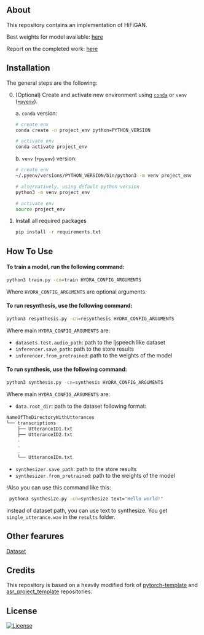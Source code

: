 ## About

This repository contains an implementation of HiFiGAN.

Best weights for model available: [here](https://disk.yandex.ru/d/DHq4RWzdd6x7DA)

Report on the completed work: [here](./report/report.md)
## Installation

The general steps are the following:

0. (Optional) Create and activate new environment using [`conda`](https://conda.io/projects/conda/en/latest/user-guide/getting-started.html) or `venv` ([`+pyenv`](https://github.com/pyenv/pyenv)).

   a. `conda` version:

   ```bash
   # create env
   conda create -n project_env python=PYTHON_VERSION

   # activate env
   conda activate project_env
   ```

   b. `venv` (`+pyenv`) version:

   ```bash
   # create env
   ~/.pyenv/versions/PYTHON_VERSION/bin/python3 -m venv project_env

   # alternatively, using default python version
   python3 -m venv project_env

   # activate env
   source project_env
   ```

1. Install all required packages

   ```bash
   pip install -r requirements.txt
   ```


## How To Use

#### To train a model, run the following command:

```bash
python3 train.py -cn=train HYDRA_CONFIG_ARGUMENTS
```

Where `HYDRA_CONFIG_ARGUMENTS` are optional arguments.

#### To run resynthesis, use the following command:

```bash
python3 resynthesis.py -cn=resynthesis HYDRA_CONFIG_ARGUMENTS
```

Where main `HYDRA_CONFIG_ARGUMENTS` are:

- `datasets.test.audio_path`: path to the ljspeech like dataset
- `inferencer.save_path`: path to the store results
- `inferencer.from_pretrained`: path to the weights of the model

#### To run synthesis, use the following command:

```bash
python3 synthesis.py -cn=synthesis HYDRA_CONFIG_ARGUMENTS
```

Where main `HYDRA_CONFIG_ARGUMENTS` are:

- `data.root_dir`: path to the dataset following format:

```bash
NameOfTheDirectoryWithUtterances
└── transcriptions
    ├── UtteranceID1.txt
    ├── UtteranceID2.txt
    .
    .
    .
    └── UtteranceIDn.txt
```

- `synthesizer.save_path`: path to the store results
- `synthesizer.from_pretrained`: path to the weights of the model

!Also you can use this command like this:

```bash
 python3 synthesize.py -cn=synthesize text="Hello world!"
```

instead of dataset path, you can use text to synthesize.
You get `single_utterance.wav` in the `results` folder.

## Other fearures

[Dataset](https://keithito.com/LJ-Speech-Dataset/)

## Credits

This repository is based on a heavily modified fork of [pytorch-template](https://github.com/victoresque/pytorch-template) and [asr_project_template](https://github.com/WrathOfGrapes/asr_project_template) repositories.

## License

[![License](https://img.shields.io/badge/license-MIT-blue.svg)](/LICENSE)
